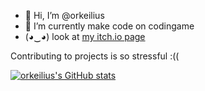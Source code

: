 - 👋 Hi, I’m @orkeilius
- 🌱 I’m currently make code on codingame
- (◕‿◕) look at [my itch.io page](https://www.a-random-baguette.itch.io)

Contributing to projects is so stressful :((
<!---
C'est bon les frères ! Oh ! J'suis pas un mannequin ! C'est pas mon taff frère ! C'est pas une réunion, j'suis pas un manageur beauté. C'est pas je lance le des projet pour que les gens m'observent, ils se disent "putain il est beau" et j'suis agréable à regarder parce que je suis beau ! Non ! C'est pas pour ça ! J'suis pas là pour ça, ma gueule. J'suis un putain de dev! J'suis un nerd ! Tout ce que j'aime, c'est manger des base de données, des clefs USB, les git . Tout ça là, moi j'aime bien frère. vscode, tout ça là, dès que y'a ça en face de les yeux, j'suis content frère ! Un clavier mécanique ! Ta ! Ta ! 200 activité sur github, oui ! J'ai pas de nouveaux habits, mais c'est pas grave j'ai github copilot ! J'suis un putain de dev frère ! Vous voulez pas comprendre !
--->
[![orkeilius's GitHub stats](https://github-readme-stats.vercel.app/api?username=orkeilius)](https://github.com/anuraghazra/github-readme-stats)
